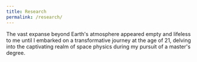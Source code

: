 ```yaml
---
title: Research
permalink: /research/
---
```

The vast expanse beyond Earth's atmosphere appeared empty and lifeless to me until I embarked on a transformative journey at the age of 21, delving into the captivating realm of space physics during my pursuit of a master's degree.
